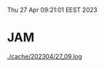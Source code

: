 Thu 27 Apr 09:21:01 EEST 2023
# JAM
<a href='./cache/202304/27_09.log'>./cache/202304/27_09.log</a>
